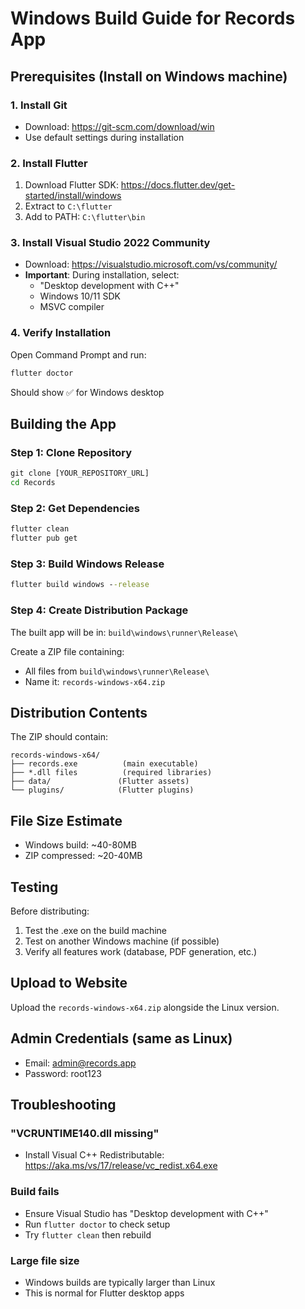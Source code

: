 # Windows Build Guide for Records App

## Prerequisites (Install on Windows machine)

### 1. Install Git
- Download: https://git-scm.com/download/win
- Use default settings during installation

### 2. Install Flutter
1. Download Flutter SDK: https://docs.flutter.dev/get-started/install/windows
2. Extract to `C:\flutter`
3. Add to PATH: `C:\flutter\bin`

### 3. Install Visual Studio 2022 Community
- Download: https://visualstudio.microsoft.com/vs/community/
- **Important**: During installation, select:
  - "Desktop development with C++"
  - Windows 10/11 SDK
  - MSVC compiler

### 4. Verify Installation
Open Command Prompt and run:
```cmd
flutter doctor
```
Should show ✅ for Windows desktop

## Building the App

### Step 1: Clone Repository
```cmd
git clone [YOUR_REPOSITORY_URL]
cd Records
```

### Step 2: Get Dependencies
```cmd
flutter clean
flutter pub get
```

### Step 3: Build Windows Release
```cmd
flutter build windows --release
```

### Step 4: Create Distribution Package
The built app will be in: `build\windows\runner\Release\`

Create a ZIP file containing:
- All files from `build\windows\runner\Release\`
- Name it: `records-windows-x64.zip`

## Distribution Contents
The ZIP should contain:
```
records-windows-x64/
├── records.exe          (main executable)
├── *.dll files          (required libraries)
├── data/               (Flutter assets)
└── plugins/            (Flutter plugins)
```

## File Size Estimate
- Windows build: ~40-80MB
- ZIP compressed: ~20-40MB

## Testing
Before distributing:
1. Test the .exe on the build machine
2. Test on another Windows machine (if possible)
3. Verify all features work (database, PDF generation, etc.)

## Upload to Website
Upload the `records-windows-x64.zip` alongside the Linux version.

## Admin Credentials (same as Linux)
- Email: admin@records.app
- Password: root123

## Troubleshooting

### "VCRUNTIME140.dll missing"
- Install Visual C++ Redistributable: https://aka.ms/vs/17/release/vc_redist.x64.exe

### Build fails
- Ensure Visual Studio has "Desktop development with C++"
- Run `flutter doctor` to check setup
- Try `flutter clean` then rebuild

### Large file size
- Windows builds are typically larger than Linux
- This is normal for Flutter desktop apps